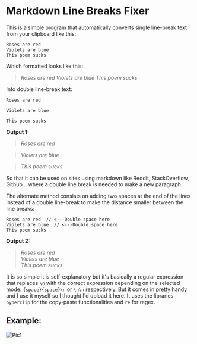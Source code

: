 # Markdown Line Breaks Fixer

This is a simple program that automatically converts single line-break text from your clipboard like this:

    Roses are red
    Violets are blue
    This poem sucks

Which formatted looks like this:

> *Roses are red*
*Violets are blue*
*This poem sucks*

Into double line-break text:

    Roses are red

    Violets are blue

    This poem sucks

**Output 1:**

> *Roses are red*

> *Violets are blue*

> *This poem sucks*

So that it can be used on sites using markdown like Reddit, StackOverflow, Github... where a double line break is needed to make a new paragraph.

The alternate method consists on adding two spaces at the end of the lines instead of a double line-break to make the distance smaller between the line breaks:

    Roses are red  // <---Double space here
    Violets are blue  // <---Double space here
    This poem sucks

**Output 2:**

> *Roses are red*  
> *Violets are blue*  
> *This poem sucks*

It is so simple it is self-explanatory but it's basically a regular expression that replaces `\n` with the correct expression depending on the selected mode: `{space}{space}\n` or `\n\n` respectively. But it comes in pretty handy and I use it myself so I thought I'd upload it here. It uses the libraries `pyperclip` for the copy-paste functionalities and `re` for regex.

## Example:

![Pic1](https://i.imgur.com/yXkiZrG.png)
